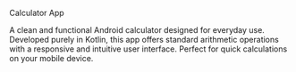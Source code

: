Calculator App

A clean and functional Android calculator designed for everyday use. Developed purely in Kotlin, this app offers standard arithmetic operations with a responsive and intuitive user interface. Perfect for quick calculations on your mobile device.
